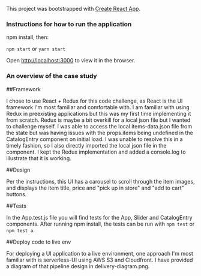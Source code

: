 This project was bootstrapped with [Create React App](https://github.com/facebookincubator/create-react-app).

### Instructions for how to run the application

npm install, then:

`npm start` or `yarn start`

Open [http://localhost:3000](http://localhost:3000) to view it in the browser.

### An overview of the case study

##Framework

I chose to use React + Redux for this code challenge, as React is the UI framework I'm most familiar and comfortable with. I am familiar with using Redux in preexisting applications but this was my first time implementing it from scratch. Redux is maybe a bit overkill for a local json file but I wanted to challenge myself. I was able to access the local items-data.json file from the state but was having issues with the props.items being undefined in the CatalogEntry component on initial load. I was unable to resolve this in a timely fashion, so I also directly imported the local json file in the component. I kept the Redux implementation and added a console.log to illustrate that it is working.

##Design

Per the instructions, this UI has a carousel to scroll through the item images, and displays the item title, price and "pick up in store" and "add to cart" buttons.

##Tests

In the App.test.js file you will find tests for the App, Slider and CatalogEntry components. After running npm install, the tests can be run with `npm test` or `npm test a`.

##Deploy code to live env

For deploying a UI application to a live environment, one approach I'm most familiar with is serverless-UI using AWS S3 and Cloudfront. I have provided a diagram of that pipeline design in delivery-diagram.png.